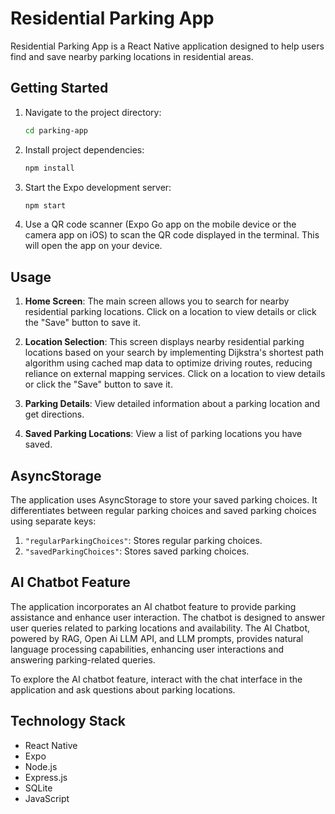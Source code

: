 # Residential Parking App

Residential Parking App is a React Native application designed to help users find and save nearby parking locations in residential areas.

## Getting Started

1. Navigate to the project directory:

   ```bash
   cd parking-app
   ```

2. Install project dependencies:

   ```bash
   npm install
   ```

3. Start the Expo development server:

   ```bash
   npm start
   ```

4. Use a QR code scanner (Expo Go app on the mobile device or the camera app on iOS) to scan the QR code displayed in the terminal. This will open the app on your device.

## Usage

1. **Home Screen**: The main screen allows you to search for nearby residential parking locations. Click on a location to view details or click the "Save" button to save it.

2. **Location Selection**: This screen displays nearby residential parking locations based on your search by implementing Dijkstra's shortest path algorithm using cached map data to optimize driving routes, reducing reliance on external mapping services. Click on a location to view details or click the "Save" button to save it.

3. **Parking Details**: View detailed information about a parking location and get directions.

4. **Saved Parking Locations**: View a list of parking locations you have saved.

## AsyncStorage

The application uses AsyncStorage to store your saved parking choices. It differentiates between regular parking choices and saved parking choices using separate keys:

1. `"regularParkingChoices"`: Stores regular parking choices.
2. `"savedParkingChoices"`: Stores saved parking choices.

## AI Chatbot Feature

The application incorporates an AI chatbot feature to provide parking assistance and enhance user interaction. The chatbot is designed to answer user queries related to parking locations and availability.  The AI Chatbot, powered by RAG, Open Ai LLM API, and LLM prompts, provides natural language processing capabilities, enhancing user interactions and answering parking-related queries.

To explore the AI chatbot feature, interact with the chat interface in the application and ask questions about parking locations.

## Technology Stack

- React Native
- Expo
- Node.js
- Express.js
- SQLite
- JavaScript
